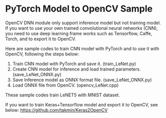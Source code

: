 # PyTorch Model to OpenCV Sample

OpenCV DNN module only support inference model but not training model.  If you want to use your own trained convolutional neural networks (CNN), you need to use deep learning frame works such as Tensorflow, Caffe, Torch, and to export it to OpenCV. 

Here are sample codes to train CNN model with PyTorch and to use it with OpenCV, following the steps below:
1. Train CNN model with PyTorch and save it. (train_LeNet.py)
2. Create CNN model for inference and load trained parameters. (save_LeNet_ONNX.py)
3. Save Inference model as ONNX format file. (save_LeNet_ONNX.py)
4. Load ONNX file from OpenCV. (opencv_LeNet.cpp)

These sample codes train LeNET5 with MNIST dataset.

If you want to train Keras+Tensorflow model and export it to OpenCV, see below:
https://github.com/takmin/Keras2OpenCV